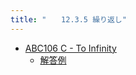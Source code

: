 ```yaml
---
title: "　　12.3.5 繰り返し"
---
```


- [ABC106 C - To Infinity](https://atcoder.jp/contests/abc106/tasks/abc106_c)
    - [解答例](https://atcoder.jp/contests/abc106/submissions/36456676)